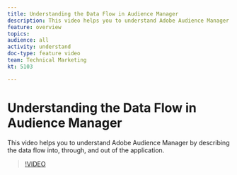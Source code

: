 ```yaml
---
title: Understanding the Data Flow in Audience Manager
description: This video helps you to understand Adobe Audience Manager by describing the data flow into, through, and out of the application.
feature: overview
topics: 
audience: all
activity: understand
doc-type: feature video
team: Technical Marketing
kt: 5103

---
```


# Understanding the Data Flow in Audience Manager

This video helps you to understand Adobe Audience Manager by describing the data flow into, through, and out of the application.

>[!VIDEO](https://video.tv.adobe.com/v/33888/?quality=12)
